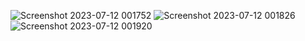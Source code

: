 
![Screenshot 2023-07-12 001752](https://github.com/Rohan0212/Basic-Banking-System/assets/72122334/36112a06-e6af-4f50-bade-2ce011606963)
![Screenshot 2023-07-12 001826](https://github.com/Rohan0212/Basic-Banking-System/assets/72122334/ddb97d6c-ddfd-4f47-aab2-59d535d11d41)
![Screenshot 2023-07-12 001920](https://github.com/Rohan0212/Basic-Banking-System/assets/72122334/00ea1bf6-c547-4597-8e08-4bd4278f1a96)
